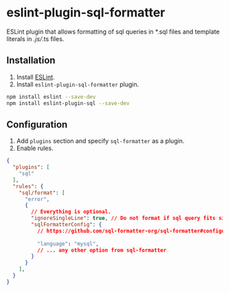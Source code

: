 # eslint-plugin-sql-formatter

ESLint plugin that allows formatting of sql queries in *.sql files and template literals in *.js/*.ts files.
## Installation

1. Install [ESLint](https://www.github.com/eslint/eslint).
1. Install `eslint-plugin-sql-formatter` plugin.

```sh
npm install eslint --save-dev
npm install eslint-plugin-sql --save-dev
```

## Configuration

1. Add `plugins` section and specify `sql-formatter` as a plugin.
1. Enable rules.

```json
{
  "plugins": [
    "sql"
  ],
  "rules": {
    "sql/format": [
      "error",
      {
        // Everything is optional.
        "ignoreSingleLine": true, // Do not format if sql query fits single line. Enabled by default.
        "sqlFormatterConfig": {
          // https://github.com/sql-formatter-org/sql-formatter#configuration-options
          
          "language": "mysql",
          // ... any other option from sql-formatter
        }
      }
    ],
  }
}

```
